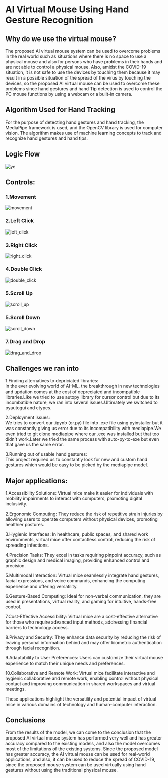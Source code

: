 # AI Virtual Mouse Using Hand Gesture Recognition

## Why do we use the virtual mouse?
The proposed AI virtual mouse system can be used to overcome problems in the real world such as situations where there is no space to use a physical mouse and also for persons who have problems in their hands and are not able to control a physical mouse. Also, amidst the COVID-19 situation, it is not safe to use the devices by touching them because it may result in a possible situation of the spread of the virus by touching the devices, so the proposed AI virtual mouse can be used to overcome these problems since hand gestures and hand Tip detection is used to control the PC mouse functions by using a webcam or a built-in camera.

## Algorithm Used for Hand Tracking
For the purpose of detecting hand gestures and hand tracking, the MediaPipe framework is used, and the OpenCV library is used for computer vision. The algorithm makes use of machine learning concepts to track and recognize hand gestures and hand tips.


## Logic Flow
![ye](https://github.com/AggarwalManav/Virtual_Mouse_Project/assets/127924433/9d0456d9-003f-4158-94e6-dd97e8e7bb9d)



## Controls:
### 1.Movement
![movement](https://github.com/AggarwalManav/Virtual_Mouse_Project/assets/127924433/d67de6de-2d51-475f-8b24-306a7d5cc7d3)

### 2.Left Click
![left_click](https://github.com/AggarwalManav/Virtual_Mouse_Project/assets/127924433/1170de24-f863-458c-bf0a-be1e60efa19d)


### 3.Right Click
![right_click](https://github.com/AggarwalManav/Virtual_Mouse_Project/assets/127924433/4b3cec35-7a24-476f-8062-e2775538421a)


### 4.Double Click
![double_click](https://github.com/AggarwalManav/Virtual_Mouse_Project/assets/127924433/28a6dee5-7fb6-49bd-a7a2-e92145b765a8)


### 5.Scroll Up
![scroll_up](https://github.com/AggarwalManav/Virtual_Mouse_Project/assets/127924433/5cc619e9-2d78-4084-9acf-5a0fe99eaa78)


### 5.Scroll Down
![scroll_down](https://github.com/AggarwalManav/Virtual_Mouse_Project/assets/127924433/1f96d793-231c-45d4-a774-b5e1083b6fa2)


### 7.Drag and Drop
![drag_and_drop](https://github.com/AggarwalManav/Virtual_Mouse_Project/assets/127924433/6cf40e66-9665-46ca-9aa5-34180e20c899)

## Challenges we ran into
1.Finding alternatives to depriciated libraries:<br>
In the ever evolving world of AI-ML, the breakthrough in new technologies and updation comes at the cost of depreciated and incompatible libraries.Like we tried to use autopy library for cursor control but due to its incombatible nature, we ran into several issues.Ultimately we switched to pyautogui and ctypes.<br>

2.Deployment issues:<br>
We tries to convert our .ipynb (or.py) file into .exe file using pyinstaller but it was constantly giving us error due to its incompatibility with mediapipe.We even tried to git clone mediapipe where our .exe was installed but that too didn't work.Later we tried the same process with auto-py-to-exe but even that gave us the same error.<br>

3.Running out of usable hand gestures:<br>
This project required us to constantly look for new and custom hand gestures which would be easy to be picked by the mediapipe model.<br>




## Major applications:
1.Accessibility Solutions: Virtual mice make it easier for individuals with mobility impairments to interact with computers, promoting digital inclusivity.<br>

2.Ergonomic Computing: They reduce the risk of repetitive strain injuries by allowing users to operate computers without physical devices, promoting healthier postures.<br>

3.Hygienic Interfaces: In healthcare, public spaces, and shared work environments, virtual mice offer contactless control, reducing the risk of spreading infections.<br>

4.Precision Tasks: They excel in tasks requiring pinpoint accuracy, such as graphic design and medical imaging, providing enhanced control and precision.<br>

5.Multimodal Interaction: Virtual mice seamlessly integrate hand gestures, facial expressions, and voice commands, enhancing the computing experience and offering versatility.<br>

6.Gesture-Based Computing: Ideal for non-verbal communication, they are used in presentations, virtual reality, and gaming for intuitive, hands-free control.<br>

7.Cost-Effective Accessibility: Virtual mice are a cost-effective alternative for those who require advanced input methods, addressing financial barriers to technology access.<br>

8.Privacy and Security: They enhance data security by reducing the risk of leaving personal information behind and may offer biometric authentication through facial recognition.<br>

9.Adaptability to User Preferences: Users can customize their virtual mouse experience to match their unique needs and preferences.<br>

10.Collaborative and Remote Work: Virtual mice facilitate interactive and hygienic collaborative and remote work, enabling control without physical contact and improving communication in shared workspaces and virtual meetings.<br>

These applications highlight the versatility and potential impact of virtual mice in various domains of technology and human-computer interaction.<br>







## Conclusions
From the results of the model, we can come to the conclusion that the proposed AI virtual mouse system has performed very well and has greater accuracy compared to the existing models, and also the model overcomes most of the limitations of the existing systems. Since the proposed model has greater accuracy, the AI virtual mouse can be used for real-world applications, and also, it can be used to reduce the spread of COVID-19, since the proposed mouse system can be used virtually using hand gestures without using the traditional physical mouse.




